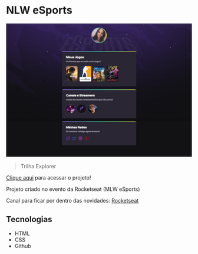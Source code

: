 # NLW eSports

![preview](./.github/preview.png)

> Trilha Explorer

[Clique aqui](https://brunapickler.github.io/NLW-esports/) para acessar o projeto!

Projeto criado no evento da Rocketseat (MLW eSports)

Canal para ficar por dentro das novidades: 
[Rocketseat](https://www.youtube.com/c/RocketSeat)



## Tecnologias

- HTML
- CSS
- Github


